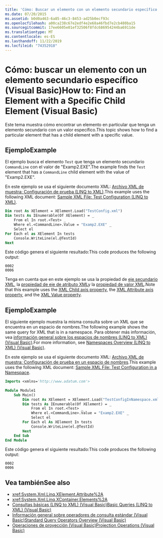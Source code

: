 ```yaml
---
title: 'Cómo: Buscar un elemento con un elemento secundario específico'
ms.date: 07/20/2015
ms.assetid: b0d0a463-6a85-46c3-8453-ad25b0ecf93c
ms.openlocfilehash: a00ca238c67e2edf4e2e68a46fbd7e2cb480ba15
ms.sourcegitcommit: 17ee6605e01ef32506f8fdc686954244ba6911de
ms.translationtype: MT
ms.contentlocale: es-ES
ms.lasthandoff: 11/22/2019
ms.locfileid: "74352918"
---
```

# <a name="how-to-find-an-element-with-a-specific-child-element-visual-basic"></a><span data-ttu-id="12b59-102">Cómo: buscar un elemento con un elemento secundario específico (Visual Basic)</span><span class="sxs-lookup"><span data-stu-id="12b59-102">How to: Find an Element with a Specific Child Element (Visual Basic)</span></span>
<span data-ttu-id="12b59-103">Este tema muestra cómo encontrar un elemento en particular que tenga un elemento secundario con un valor específico.</span><span class="sxs-lookup"><span data-stu-id="12b59-103">This topic shows how to find a particular element that has a child element with a specific value.</span></span>  
  
## <a name="example"></a><span data-ttu-id="12b59-104">Ejemplo</span><span class="sxs-lookup"><span data-stu-id="12b59-104">Example</span></span>  
 <span data-ttu-id="12b59-105">El ejemplo busca el elemento `Test` que tenga un elemento secundario `CommandLine` con el valor de "Examp2.EXE".</span><span class="sxs-lookup"><span data-stu-id="12b59-105">The example finds the `Test` element that has a `CommandLine` child element with the value of "Examp2.EXE".</span></span>  
  
 <span data-ttu-id="12b59-106">En este ejemplo se usa el siguiente documento XML: [Archivo XML de muestra: Configuración de prueba (LINQ to XML)](../../../../visual-basic/programming-guide/concepts/linq/sample-xml-file-test-configuration-linq-to-xml.md).</span><span class="sxs-lookup"><span data-stu-id="12b59-106">This example uses the following XML document: [Sample XML File: Test Configuration (LINQ to XML)](../../../../visual-basic/programming-guide/concepts/linq/sample-xml-file-test-configuration-linq-to-xml.md).</span></span>  
  
```vb  
Dim root As XElement = XElement.Load("TestConfig.xml")  
Dim tests As IEnumerable(Of XElement) = _  
    From el In root.<Test> _  
    Where el.<CommandLine>.Value = "Examp2.EXE" _  
    Select el  
For Each el as XElement In tests  
    Console.WriteLine(el.@TestId)  
Next  
```  
  
 <span data-ttu-id="12b59-107">Este código genera el siguiente resultado:</span><span class="sxs-lookup"><span data-stu-id="12b59-107">This code produces the following output:</span></span>  
  
```console  
0002  
0006  
```  
  
 <span data-ttu-id="12b59-108">Tenga en cuenta que en este ejemplo se usa la propiedad de [eje secundario XML](../../../../visual-basic/language-reference/xml-axis/xml-child-axis-property.md), la [propiedad de eje de atributo XML](../../../../visual-basic/language-reference/xml-axis/xml-attribute-axis-property.md)y la [propiedad de valor XML](../../../../visual-basic/language-reference/xml-axis/xml-value-property.md).</span><span class="sxs-lookup"><span data-stu-id="12b59-108">Note that this example uses the [XML Child axis property](../../../../visual-basic/language-reference/xml-axis/xml-child-axis-property.md), the [XML Attribute axis property](../../../../visual-basic/language-reference/xml-axis/xml-attribute-axis-property.md), and the [XML Value property](../../../../visual-basic/language-reference/xml-axis/xml-value-property.md).</span></span>  
  
## <a name="example"></a><span data-ttu-id="12b59-109">Ejemplo</span><span class="sxs-lookup"><span data-stu-id="12b59-109">Example</span></span>  
 <span data-ttu-id="12b59-110">El siguiente ejemplo muestra la misma consulta sobre un XML que se encuentra en un espacio de nombres.</span><span class="sxs-lookup"><span data-stu-id="12b59-110">The following example shows the same query for XML that is in a namespace.</span></span> <span data-ttu-id="12b59-111">Para obtener más información, vea [información general sobre los espacios de nombres (LINQ to XML) (Visual Basic)](namespaces-overview-linq-to-xml.md).</span><span class="sxs-lookup"><span data-stu-id="12b59-111">For more information, see [Namespaces Overview (LINQ to XML) (Visual Basic)](namespaces-overview-linq-to-xml.md).</span></span>  
  
 <span data-ttu-id="12b59-112">En este ejemplo se usa el siguiente documento XML: [Archivo XML de muestra: Configuración de prueba en un espacio de nombres](../../../../visual-basic/programming-guide/concepts/linq/sample-xml-file-test-configuration-in-a-namespace.md).</span><span class="sxs-lookup"><span data-stu-id="12b59-112">This example uses the following XML document: [Sample XML File: Test Configuration in a Namespace](../../../../visual-basic/programming-guide/concepts/linq/sample-xml-file-test-configuration-in-a-namespace.md).</span></span>  
  
```vb  
Imports <xmlns='http://www.adatum.com'>  
  
Module Module1  
    Sub Main()  
        Dim root As XElement = XElement.Load("TestConfigInNamespace.xml")  
        Dim tests As IEnumerable(Of XElement) = _  
            From el In root.<Test> _  
            Where el.<CommandLine>.Value = "Examp2.EXE" _  
            Select el  
        For Each el As XElement In tests  
            Console.WriteLine(el.@TestId)  
        Next  
    End Sub  
End Module  
```  
  
 <span data-ttu-id="12b59-113">Este código genera el siguiente resultado:</span><span class="sxs-lookup"><span data-stu-id="12b59-113">This code produces the following output:</span></span>  
  
```console  
0002  
0006  
```  
  
## <a name="see-also"></a><span data-ttu-id="12b59-114">Vea también</span><span class="sxs-lookup"><span data-stu-id="12b59-114">See also</span></span>

- <xref:System.Xml.Linq.XElement.Attribute%2A>
- <xref:System.Xml.Linq.XContainer.Elements%2A>
- [<span data-ttu-id="12b59-115">Consultas básicas (LINQ to XML) (Visual Basic)</span><span class="sxs-lookup"><span data-stu-id="12b59-115">Basic Queries (LINQ to XML) (Visual Basic)</span></span>](../../../../visual-basic/programming-guide/concepts/linq/basic-queries-linq-to-xml.md)
- [<span data-ttu-id="12b59-116">Información general sobre operadores de consulta estándar (Visual Basic)</span><span class="sxs-lookup"><span data-stu-id="12b59-116">Standard Query Operators Overview (Visual Basic)</span></span>](../../../../visual-basic/programming-guide/concepts/linq/standard-query-operators-overview.md)
- [<span data-ttu-id="12b59-117">Operaciones de proyección (Visual Basic)</span><span class="sxs-lookup"><span data-stu-id="12b59-117">Projection Operations (Visual Basic)</span></span>](../../../../visual-basic/programming-guide/concepts/linq/projection-operations.md)
